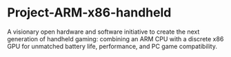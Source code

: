 # Project-ARM-x86-handheld
A visionary open hardware and software initiative to create the next generation of handheld gaming: combining an ARM CPU with a discrete x86 GPU for unmatched battery life, performance, and PC game compatibility.
